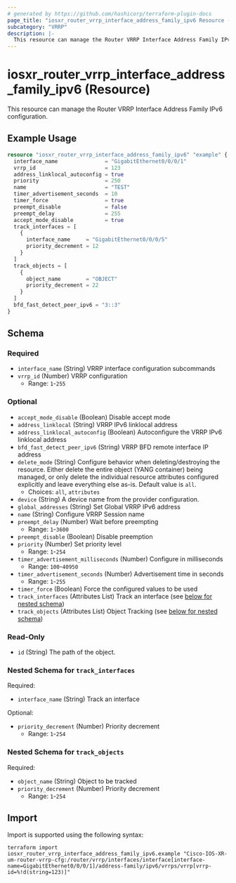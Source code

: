 ```yaml
---
# generated by https://github.com/hashicorp/terraform-plugin-docs
page_title: "iosxr_router_vrrp_interface_address_family_ipv6 Resource - terraform-provider-iosxr"
subcategory: "VRRP"
description: |-
  This resource can manage the Router VRRP Interface Address Family IPv6 configuration.
---
```


# iosxr_router_vrrp_interface_address_family_ipv6 (Resource)

This resource can manage the Router VRRP Interface Address Family IPv6 configuration.

## Example Usage

```terraform
resource "iosxr_router_vrrp_interface_address_family_ipv6" "example" {
  interface_name               = "GigabitEthernet0/0/0/1"
  vrrp_id                      = 123
  address_linklocal_autoconfig = true
  priority                     = 250
  name                         = "TEST"
  timer_advertisement_seconds  = 10
  timer_force                  = true
  preempt_disable              = false
  preempt_delay                = 255
  accept_mode_disable          = true
  track_interfaces = [
    {
      interface_name     = "GigabitEthernet0/0/0/5"
      priority_decrement = 12
    }
  ]
  track_objects = [
    {
      object_name        = "OBJECT"
      priority_decrement = 22
    }
  ]
  bfd_fast_detect_peer_ipv6 = "3::3"
}
```

<!-- schema generated by tfplugindocs -->
## Schema

### Required

- `interface_name` (String) VRRP interface configuration subcommands
- `vrrp_id` (Number) VRRP configuration
  - Range: `1`-`255`

### Optional

- `accept_mode_disable` (Boolean) Disable accept mode
- `address_linklocal` (String) VRRP IPv6 linklocal address
- `address_linklocal_autoconfig` (Boolean) Autoconfigure the VRRP IPv6 linklocal address
- `bfd_fast_detect_peer_ipv6` (String) VRRP BFD remote interface IP address
- `delete_mode` (String) Configure behavior when deleting/destroying the resource. Either delete the entire object (YANG container) being managed, or only delete the individual resource attributes configured explicitly and leave everything else as-is. Default value is `all`.
  - Choices: `all`, `attributes`
- `device` (String) A device name from the provider configuration.
- `global_addresses` (String) Set Global VRRP IPv6 address
- `name` (String) Configure VRRP Session name
- `preempt_delay` (Number) Wait before preempting
  - Range: `1`-`3600`
- `preempt_disable` (Boolean) Disable preemption
- `priority` (Number) Set priority level
  - Range: `1`-`254`
- `timer_advertisement_milliseconds` (Number) Configure in milliseconds
  - Range: `100`-`40950`
- `timer_advertisement_seconds` (Number) Advertisement time in seconds
  - Range: `1`-`255`
- `timer_force` (Boolean) Force the configured values to be used
- `track_interfaces` (Attributes List) Track an interface (see [below for nested schema](#nestedatt--track_interfaces))
- `track_objects` (Attributes List) Object Tracking (see [below for nested schema](#nestedatt--track_objects))

### Read-Only

- `id` (String) The path of the object.

<a id="nestedatt--track_interfaces"></a>
### Nested Schema for `track_interfaces`

Required:

- `interface_name` (String) Track an interface

Optional:

- `priority_decrement` (Number) Priority decrement
  - Range: `1`-`254`


<a id="nestedatt--track_objects"></a>
### Nested Schema for `track_objects`

Required:

- `object_name` (String) Object to be tracked
- `priority_decrement` (Number) Priority decrement
  - Range: `1`-`254`

## Import

Import is supported using the following syntax:

```shell
terraform import iosxr_router_vrrp_interface_address_family_ipv6.example "Cisco-IOS-XR-um-router-vrrp-cfg:/router/vrrp/interfaces/interface[interface-name=GigabitEthernet0/0/0/1]/address-family/ipv6/vrrps/vrrp[vrrp-id=%!d(string=123)]"
```
